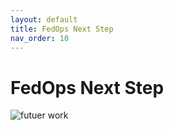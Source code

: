 ```yaml
---
layout: default
title: FedOps Next Step
nav_order: 10
---
```


# FedOps Next Step

![futuer work](../img/Future_Work.PNG)